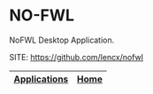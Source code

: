 # NO-FWL

 NoFWL Desktop Application.

 SITE: https://github.com/lencx/nofwl 

 | [Applications](https://portable-linux-apps.github.io/apps.html) | [Home](https://portable-linux-apps.github.io)
 | --- | --- |
